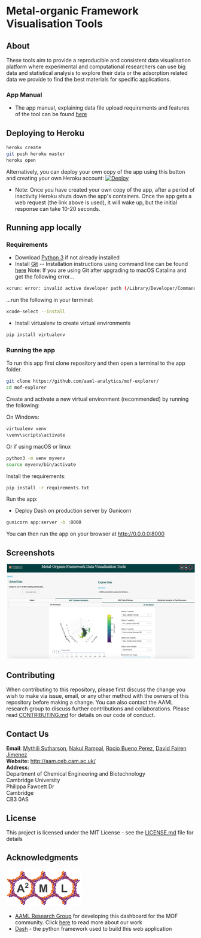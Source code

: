 # Metal-organic Framework Visualisation Tools

## About
These tools aim to provide a reproducible and consistent data visualisation platform where experimental and computational researchers can use big data and statistical analysis to explore their data or the adsorption related data we provide to find the best materials for specific applications.

### App Manual
- The app manual, explaining data file upload requirements and features of the tool can be found [here](https://aaml-analytics.github.io/mof-explorer/)

## Deploying to Heroku
```bash
heroku create
git push heroku master
heroku open
```
Alternatively, you can deploy your own copy of the app using this button and creating your own Heroku account:
[![Deploy](https://www.herokucdn.com/deploy/button.svg)](https://heroku.com/deploy)

- Note: Once you have created your own copy of the app, after a period of inactivity Heroku shuts down the app's containers. Once the app gets a web request (the link above is used), it will wake up, but the initial response can take 10-20 seconds.

## Running app locally

### Requirements
- Download [Python 3](https://www.python.org) if not already installed 
- Install [Git](https://git-scm.com/downloads) 
-- Installation instructions using command line can be found [here](https://git-scm.com/book/en/v2/Getting-Started-Installing-Git) 
Note: If you are using Git after upgrading to macOS Catalina and get the following error...
```bash
xcrun: error: invalid active developer path (/Library/Developer/CommandLineTools), missing xcrun at: /Library/Developer/CommandLineTools/usr/bin/xcrun
```
...run the following in your terminal:
```bash
xcode-select --install
```
- Install virtualenv to create virtual environments 
```bash
pip install virtualenv
```

### Running the app
To run this app first clone repository and then open a terminal to the app folder.
```bash
git clone https://github.com/aaml-analytics/mof-explorer/
cd mof-explorer
```

Create and activate a new virtual environment (recommended) by running the following:

On Windows:
```bash
virtualenv venv
\venv\scripts\activate
```

Or if using macOS or linux
```bash
python3 -m venv myvenv
source myvenv/bin/activate
```

Install the requirements:

```bash
pip install -r requirements.txt
```

Run the app:
- Deploy Dash on production server by Gunicorn
```bash
gunicorn app:server -b :8000
```

You can then run the app on your browser at http://0.0.0.0:8000

## Screenshots

![explorer-screenshot.png](explorer-screenshot.png)

## Contributing
When contributing to this repository, please first discuss the change you wish to make via issue, email, or any other method with the owners of this repository before making a change. You can also contact the AAML research group to discuss further contributions and collaborations. Please read [CONTRIBUTING.md](https://github.com/aaml-analytics/mof-explorer/blob/master/CONTRIBUTING.md) for details on our code of conduct.

## **Contact Us**
**Email**: 
[Mythili Sutharson](mailto:mls67@cam.ac.uk),
[Nakul Rampal](mailto:nr472@cam.ac.uk),
[Rocio Bueno Perez](mailto:rb901@cam.ac.uk),
[David Fairen Jimenez](mailto:df334@cam.ac.uk) <br>
**Website:** http://aam.ceb.cam.ac.uk/ <br>
**Address:** <br>
Department of Chemical Engineering and Biotechnology <br>
Cambridge University <br>
Philippa Fawcett Dr<br>
Cambridge <br>
CB3 0AS

## License
This project is licensed under the MIT License - see the [LICENSE.md](https://github.com/aaml-analytics/mof-explorer/blob/add-license-1/LICENSE) file for details

## Acknowledgments
<p> 
  <img width=200 height=100 src="https://raw.githubusercontent.com/aaml-analytics/mof-explorer/master/MkDocs/A2ML-logo-dark.png">
</p>

- [AAML Research Group](http://aam.ceb.cam.ac.uk) for developing this dashboard for the MOF community. Click [here](http://aam.ceb.cam.ac.uk/research.html) to read more about our work
- [Dash](https://plot.ly/dash/) - the python framework used to build this web application

